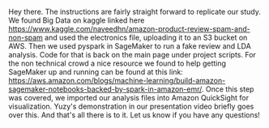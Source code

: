 
Hey there.  The instructions are fairly straight forward to replicate our study.  We found Big Data on kaggle linked here https://www.kaggle.com/naveedhn/amazon-product-review-spam-and-non-spam and used the electronics file, uploading it to an S3 bucket on AWS.  Then we used pyspark in SageMaker to run a fake review and LDA analysis.  Code for that is back on the main page under project scripts.  For the non technical crowd a nice resource we found to help getting SageMaker up and running can be found at this link: https://aws.amazon.com/blogs/machine-learning/build-amazon-sagemaker-notebooks-backed-by-spark-in-amazon-emr/.  Once this step was covered, we imported our analysis files into Amazon QuickSight for visualization.  Yuzy's demonstration in our presentation video briefly goes over this.  And that's all there is to it.  Let us know if you have any questions!    
